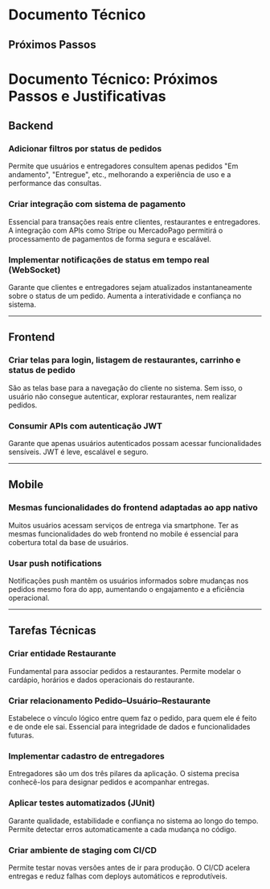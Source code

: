 # Documento Técnico

## Próximos Passos

# Documento Técnico: Próximos Passos e Justificativas

## Backend

### Adicionar filtros por status de pedidos  
Permite que usuários e entregadores consultem apenas pedidos "Em andamento", "Entregue", etc., melhorando a experiência de uso e a performance das consultas.

### Criar integração com sistema de pagamento  
Essencial para transações reais entre clientes, restaurantes e entregadores. A integração com APIs como Stripe ou MercadoPago permitirá o processamento de pagamentos de forma segura e escalável.

### Implementar notificações de status em tempo real (WebSocket)  
Garante que clientes e entregadores sejam atualizados instantaneamente sobre o status de um pedido. Aumenta a interatividade e confiança no sistema.

---

## Frontend

### Criar telas para login, listagem de restaurantes, carrinho e status de pedido  
São as telas base para a navegação do cliente no sistema. Sem isso, o usuário não consegue autenticar, explorar restaurantes, nem realizar pedidos.

### Consumir APIs com autenticação JWT  
Garante que apenas usuários autenticados possam acessar funcionalidades sensíveis. JWT é leve, escalável e seguro.

---

## Mobile

### Mesmas funcionalidades do frontend adaptadas ao app nativo  
Muitos usuários acessam serviços de entrega via smartphone. Ter as mesmas funcionalidades do web frontend no mobile é essencial para cobertura total da base de usuários.

### Usar push notifications  
Notificações push mantêm os usuários informados sobre mudanças nos pedidos mesmo fora do app, aumentando o engajamento e a eficiência operacional.

---

## Tarefas Técnicas

### Criar entidade Restaurante  
Fundamental para associar pedidos a restaurantes. Permite modelar o cardápio, horários e dados operacionais do restaurante.

### Criar relacionamento Pedido–Usuário–Restaurante  
Estabelece o vínculo lógico entre quem faz o pedido, para quem ele é feito e de onde ele sai. Essencial para integridade de dados e funcionalidades futuras.

### Implementar cadastro de entregadores  
Entregadores são um dos três pilares da aplicação. O sistema precisa conhecê-los para designar pedidos e acompanhar entregas.

### Aplicar testes automatizados (JUnit)  
Garante qualidade, estabilidade e confiança no sistema ao longo do tempo. Permite detectar erros automaticamente a cada mudança no código.

### Criar ambiente de staging com CI/CD  
Permite testar novas versões antes de ir para produção. O CI/CD acelera entregas e reduz falhas com deploys automáticos e reprodutíveis.

